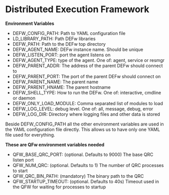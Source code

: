 # Distributed Execution Framework

**Environment Variables**
- DEFW_CONFIG_PATH: Path to YAML configuration file
- LD_LIBRARY_PATH: Path DEFw libraries
- DEFW_PATH: Path to the DEFw top directory
- DEFW_AGENT_NAME: DEFw instance name. Should be unique
- DEFW_LISTEN_PORT: port the agent listens on
- DEFW_AGENT_TYPE: type of the agent. One of: agent, service or resmgr
- DEFW_PARENT_ADDR: The address of the parent DEFw should connect to
- DEFW_PARENT_PORT: The port of the parent DEFw should connect on
- DEFW_PARENT_NAME: The parent name
- DEFW_PARENT_HNAME: The parent hostname
- DEFW_SHELL_TYPE: How to run the DEFw. One of: interactive, cmdline or daemon
- DEFW_ONLY_LOAD_MODULE: Comma separated list of modules to load
- DEFW_LOG_LEVEL: debug level. One of: all, message, debug, error
- DEFW_LOG_DIR: Directory where logging files and other data is stored

Beside DEFW_CONFIG_PATH all the other environment variables are used in
the YAML configuration file directly. This allows us to have only one YAML
file used for everything.

**These are QFw environment variables needed**

- QFW_BASE_QRC_PORT: (optional. Defaults to 9000) The base QRC listen port
- QFW_NUM_QRC: (optional. Defaults to 1) The number of QRC processes to start
- QFW_QRC_BIN_PATH: (mandatory) The binary path to the QRC
- QFW_STARTUP_TIMEOUT: (optional. Defaults to 40s) Timeout used in the QFW for waiting for processes to startup
